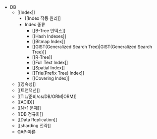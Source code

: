 * DB
	* [[Index]]
		* [[Index 작동 원리]]
		* Index 종류
			* [[B-Tree 인덱스]]
			* [[Hash Indexes]]
			* [[Bitmap Index]]
			* [[GIST(Generalized Search Tree)|GIST(Generalized Search Tree)]]
			* [[R-Tree]]
			* [[Full Text Index]]
			* [[Spatial Index]]
			* [[Trie(Prefix Tree) Index]]
			* [[Covering Index]]
	* [[영속성]]
	* [[트랜잭션]]
	* [[TIL/준비/cs/DB/ORM|ORM]]
	* [[ACID]]
	* [[N+1 문제]]
	* [[DB 정규화]]
	* [[Data Replication]]
	* [[sharding 전략]]
	* ~~CAP 이론~~

